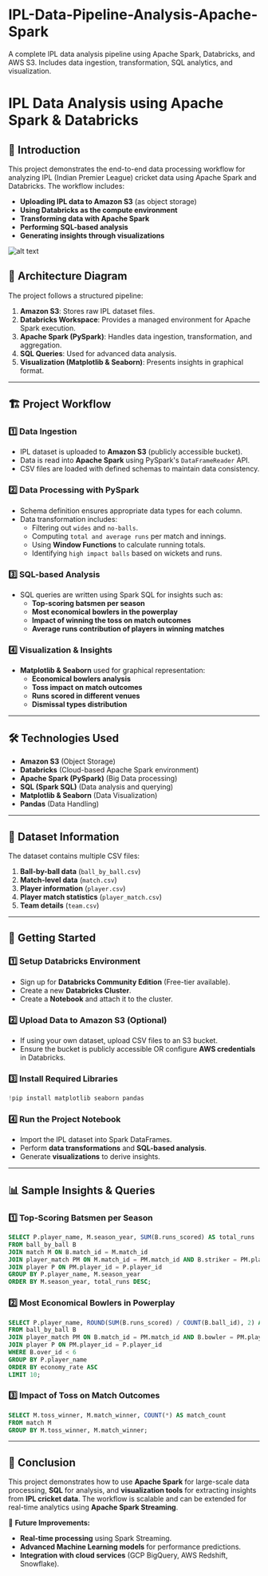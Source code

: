 # IPL-Data-Pipeline-Analysis-Apache-Spark
A complete IPL data analysis pipeline using Apache Spark, Databricks, and AWS S3. Includes data ingestion, transformation, SQL analytics, and visualization.


# IPL Data Analysis using Apache Spark & Databricks

## 📌 Introduction

This project demonstrates the end-to-end data processing workflow for analyzing IPL (Indian Premier League) cricket data using Apache Spark and Databricks. The workflow includes:

- **Uploading IPL data to Amazon S3** (as object storage)
- **Using Databricks as the compute environment**
- **Transforming data with Apache Spark**
- **Performing SQL-based analysis**
- **Generating insights through visualizations**

![alt text](https://github.com/sahilbishnoi26/IPL-Data-Pipeline-Analysis-Apache-Spark/blob/main/img1.png)

## 📁 Architecture Diagram

The project follows a structured pipeline:

1. **Amazon S3**: Stores raw IPL dataset files.
2. **Databricks Workspace**: Provides a managed environment for Apache Spark execution.
3. **Apache Spark (PySpark)**: Handles data ingestion, transformation, and aggregation.
4. **SQL Queries**: Used for advanced data analysis.
5. **Visualization (Matplotlib & Seaborn)**: Presents insights in graphical format.

---

## 🏗 Project Workflow

### 1️⃣ **Data Ingestion**

- IPL dataset is uploaded to **Amazon S3** (publicly accessible bucket).
- Data is read into **Apache Spark** using PySpark's `DataFrameReader` API.
- CSV files are loaded with defined schemas to maintain data consistency.

### 2️⃣ **Data Processing with PySpark**

- Schema definition ensures appropriate data types for each column.
- Data transformation includes:
  - Filtering out `wides` and `no-balls`.
  - Computing `total and average runs` per match and innings.
  - Using **Window Functions** to calculate running totals.
  - Identifying `high impact balls` based on wickets and runs.

### 3️⃣ **SQL-based Analysis**

- SQL queries are written using Spark SQL for insights such as:
  - **Top-scoring batsmen per season**
  - **Most economical bowlers in the powerplay**
  - **Impact of winning the toss on match outcomes**
  - **Average runs contribution of players in winning matches**

### 4️⃣ **Visualization & Insights**

- **Matplotlib & Seaborn** used for graphical representation:
  - **Economical bowlers analysis**
  - **Toss impact on match outcomes**
  - **Runs scored in different venues**
  - **Dismissal types distribution**

---

## 🛠️ Technologies Used

- **Amazon S3** (Object Storage)
- **Databricks** (Cloud-based Apache Spark environment)
- **Apache Spark (PySpark)** (Big Data processing)
- **SQL (Spark SQL)** (Data analysis and querying)
- **Matplotlib & Seaborn** (Data Visualization)
- **Pandas** (Data Handling)

---

## 📂 Dataset Information

The dataset contains multiple CSV files:

1. **Ball-by-ball data** (`ball_by_ball.csv`)
2. **Match-level data** (`match.csv`)
3. **Player information** (`player.csv`)
4. **Player match statistics** (`player_match.csv`)
5. **Team details** (`team.csv`)

---

## 🚀 Getting Started

### 1️⃣ **Setup Databricks Environment**

- Sign up for **Databricks Community Edition** (Free-tier available).
- Create a new **Databricks Cluster**.
- Create a **Notebook** and attach it to the cluster.

### 2️⃣ **Upload Data to Amazon S3** (Optional)

- If using your own dataset, upload CSV files to an S3 bucket.
- Ensure the bucket is publicly accessible OR configure **AWS credentials** in Databricks.

### 3️⃣ **Install Required Libraries**

```python
!pip install matplotlib seaborn pandas
```

### 4️⃣ **Run the Project Notebook**

- Import the IPL dataset into Spark DataFrames.
- Perform **data transformations** and **SQL-based analysis**.
- Generate **visualizations** to derive insights.

---

## 📊 Sample Insights & Queries

### 1️⃣ **Top-Scoring Batsmen per Season**

```sql
SELECT P.player_name, M.season_year, SUM(B.runs_scored) AS total_runs
FROM ball_by_ball B
JOIN match M ON B.match_id = M.match_id
JOIN player_match PM ON M.match_id = PM.match_id AND B.striker = PM.player_id
JOIN player P ON PM.player_id = P.player_id
GROUP BY P.player_name, M.season_year
ORDER BY M.season_year, total_runs DESC;
```

### 2️⃣ **Most Economical Bowlers in Powerplay**

```sql
SELECT P.player_name, ROUND(SUM(B.runs_scored) / COUNT(B.ball_id), 2) AS economy_rate
FROM ball_by_ball B
JOIN player_match PM ON B.match_id = PM.match_id AND B.bowler = PM.player_id
JOIN player P ON PM.player_id = P.player_id
WHERE B.over_id < 6
GROUP BY P.player_name
ORDER BY economy_rate ASC
LIMIT 10;
```

### 3️⃣ **Impact of Toss on Match Outcomes**

```sql
SELECT M.toss_winner, M.match_winner, COUNT(*) AS match_count
FROM match M
GROUP BY M.toss_winner, M.match_winner;
```

---

## 📌 Conclusion

This project demonstrates how to use **Apache Spark** for large-scale data processing, **SQL** for analysis, and **visualization tools** for extracting insights from **IPL cricket data**. The workflow is scalable and can be extended for real-time analytics using **Apache Spark Streaming**.

📌 **Future Improvements:**

- **Real-time processing** using Spark Streaming.
- **Advanced Machine Learning models** for performance predictions.
- **Integration with cloud services** (GCP BigQuery, AWS Redshift, Snowflake).

